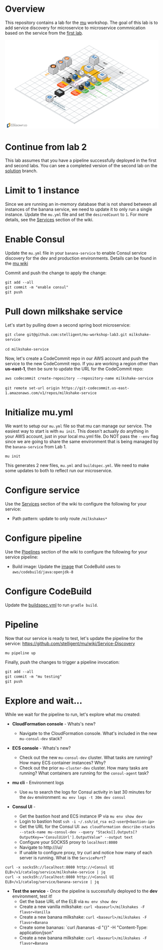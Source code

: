 # Overview
This repository contains a lab for the [mu](https://github.com/stelligent/mu) workshop.  The goal of this lab is to add service discovery for microservice to microservice commnication based on the service from the [first lab](https://github.com/stelligent/mu-workshop-lab1).

![Architecture Diagram](architecture.png)


# Continue from lab 2
This lab assumes that you have a pipeline successfully deployed in the first and second labs.  You can see a completed version of the second lab on the [solution](https://github.com/stelligent/mu-workshop-lab2/tree/solution) branch.

# Limit to 1 instance
Since we are running an in-memory database that is not shared between all instances of the banana service, we need to update it to only run a single instance.  Update the `mu.yml` file and set the `desiredCount` to `1`.  For more details, see the [Services](https://github.com/stelligent/mu/wiki/Services#configuration) section of the wiki.

# Enable Consul
Update the `mu.yml` file in your `banana-service` to enable Consul service discovery for the dev and production environments.  Details can be found in the [mu wiki](https://github.com/stelligent/mu/wiki/Service-Discovery)

Commit and push the change to apply the change:

```
git add --all
git commit -m "enable consul"
git push
```

# Pull down milkshake service
Let's start by pulling down a second spring boot microservice:

```
git clone git@github.com:stelligent/mu-workshop-lab3.git milkshake-service

cd milkshake-service
```

Now, let's create a CodeCommit repo in our AWS account and push the service to the new CodeCommit repo.  If you are working a region other than **us-east-1**, then be sure to update the URL for the CodeCommit repo:

```
aws codecommit create-repository --repository-name milkshake-service

git remote set-url origin https://git-codecommit.us-east-1.amazonaws.com/v1/repos/milkshake-service
```

# Initialize mu.yml
We want to setup our `mu.yml` file so that mu can manage our service.  The easiest way to start is with `mu init`.  This doesn't actually do anything in your AWS account, just in your local mu.yml file.  Do NOT pass the `--env` flag since we are going to share the same environment that is being managed by the `banana-service` from Lab 1.

```
mu init
```

This generates 2 new files, `mu.yml` and `buildspec.yml`.  We need to make some updates to both to reflect run our microservice.

# Configure service
Use the [Services](https://github.com/stelligent/mu/wiki/Services#configuration) section of the wiki to configure the following for your service:

* Path pattern: update to only route `/milkshakes*`

# Configure pipeline
Use the [Pipelines](https://github.com/stelligent/mu/wiki/Pipelines#configuration) section of the wiki to configure the following for your service pipeline:

* Build image: Update the [image](http://docs.aws.amazon.com/codebuild/latest/userguide/build-env-ref.html#build-env-ref-available) that CodeBuild uses to `aws/codebuild/java:openjdk-8`

# Configure CodeBuild
Update the [buildspec.yml](http://docs.aws.amazon.com/codebuild/latest/userguide/build-spec-ref.html#build-spec-ref-syntax) to run `gradle build`.

#  Pipeline
Now that our service is ready to test, let's update the pipeline for the service:
https://github.com/stelligent/mu/wiki/Service-Discovery

```
mu pipeline up
```

Finally, push the changes to trigger a pipeline invocation:

```
git add --all
git commit -m "mu testing"
git push
```


# Explore and wait...
While we wait for the pipeline to run, let's explore what mu created:

* **CloudFormation console** - Whats's new?
    * Navigate to the CloudFormation console.  What's included in the new `mu-consul-dev` stack?

* **ECS console** - Whats's new?
    * Check out the new `mu-consul-dev` cluster.  What tasks are running?  How many ECS container instances?  Why?
    * Check out the prior `mu-cluster-dev` cluster.  How many tasks are running?  What containers are running for the `consul-agent` task?

* **mu cli** - Environment logs
    * Use `mu` to search the logs for Consul activity in last 30 minutes for the `dev` environment: `mu env logs -t 30m dev consul`

* **Consul UI** -
    * Get the bastion host and ECS instance IP via `mu env show dev`
    * Login to bastion host `ssh -i ~/.ssh/id_rsa ec2-user@<bastion-ip>`
    * Get the URL for the Consul UI: `aws cloudformation describe-stacks --stack-name mu-consul-dev --query "Stacks[].Outputs[?OutputKey=='ConsulUiUrl'].OutputValue" --output text`
    * Configure your SOCKS5 proxy to `localhost:8080`
    * Navigate to http://<Consul UI ELB>/ui/
    * If unable to configure proxy, try curl and notice how many of each server is running.  What is the `ServicePort`?

```
curl -x socks5h://localhost:8080 http://<Consul UI ELB>/v1/catalog/service/milkshake-service | jq
curl -x socks5h://localhost:8080 http://<Consul UI ELB>/v1/catalog/service/banana-service | jq
```

* **Test the service** - Once the pipeline is successfully deployed to the **dev** environment, test it!
    * Get the base URL of the ELB via `mu env show dev`
    * Create a new vanilla milkshake: `curl <baseurl>/milkshakes -F flavor=Vanilla`
    * Create a new banana milkshake: `curl <baseurl>/milkshakes -F flavor=Banana`
    * Create some bananas: `curl <baseurl>/bananas -d "{}" -H "Content-Type: application/json"
    * Create a new banana milkshake: `curl <baseurl>/milkshakes -F flavor=Banana`
